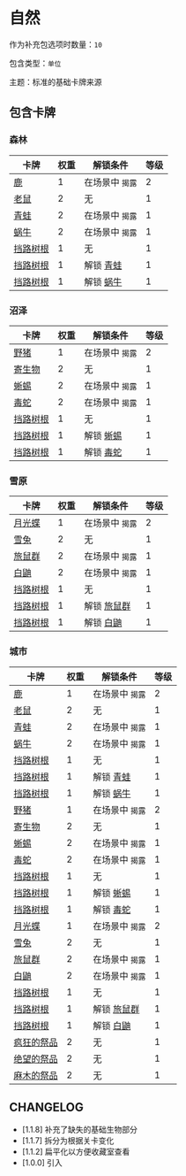 # 自然

作为补充包选项时数量：`10`

包含类型：`单位`

主题：标准的基础卡牌来源

## 包含卡牌

### 森林

卡牌 | 权重 | 解锁条件 | 等级
--- | --- | --- | ---
[鹿](../卡牌/鹿.md) | 1 | 在场景中 `揭露` | 2
[老鼠](../卡牌/老鼠.md) | 2 | 无 | 1
[青蛙](../卡牌/青蛙.md) | 2 | 在场景中 `揭露` | 1
[蜗牛](../卡牌/蜗牛.md) | 2 | 在场景中 `揭露` | 1
[挡路树根](../卡牌/挡路树根.md) | 1 | 无 | 1
[挡路树根](../卡牌/挡路树根.md) | 1 | 解锁 [青蛙](../卡牌/青蛙.md) | 1
[挡路树根](../卡牌/挡路树根.md) | 1 | 解锁 [蜗牛](../卡牌/蜗牛.md) | 1

### 沼泽

卡牌 | 权重 | 解锁条件 | 等级
--- | --- | --- | ---
[野猪](../卡牌/鹿.md) | 1 | 在场景中 `揭露` | 2
[寄生物](../卡牌/寄生物.md) | 2 | 无 | 1
[蜥蜴](../卡牌/蜥蜴.md) | 2 | 在场景中 `揭露` | 1
[毒蛇](../卡牌/毒蛇.md) | 2 | 在场景中 `揭露` | 1
[挡路树根](../卡牌/挡路树根.md) | 1 | 无 | 1
[挡路树根](../卡牌/挡路树根.md) | 1 | 解锁 [蜥蜴](../卡牌/蜥蜴.md) | 1
[挡路树根](../卡牌/挡路树根.md) | 1 | 解锁 [毒蛇](../卡牌/毒蛇.md) | 1

### 雪原

卡牌 | 权重 | 解锁条件 | 等级
--- | --- | --- | ---
[月光蝶](../卡牌/月光蝶.md) | 1 | 在场景中 `揭露` | 2
[雪兔](../卡牌/雪兔.md) | 2 | 无 | 1
[旅鼠群](../卡牌/旅鼠群.md) | 2 | 在场景中 `揭露` | 1
[白鼬](../卡牌/白鼬.md) | 2 | 在场景中 `揭露` | 1
[挡路树根](../卡牌/挡路树根.md) | 1 | 无 | 1
[挡路树根](../卡牌/挡路树根.md) | 1 | 解锁 [旅鼠群](../卡牌/旅鼠群.md) | 1
[挡路树根](../卡牌/挡路树根.md) | 1 | 解锁 [白鼬](../卡牌/白鼬.md) | 1

### 城市

卡牌 | 权重 | 解锁条件 | 等级
--- | --- | --- | ---
[鹿](../卡牌/鹿.md) | 1 | 在场景中 `揭露` | 2
[老鼠](../卡牌/老鼠.md) | 2 | 无 | 1
[青蛙](../卡牌/青蛙.md) | 2 | 在场景中 `揭露` | 1
[蜗牛](../卡牌/蜗牛.md) | 2 | 在场景中 `揭露` | 1
[挡路树根](../卡牌/挡路树根.md) | 1 | 无 | 1
[挡路树根](../卡牌/挡路树根.md) | 1 | 解锁 [青蛙](../卡牌/青蛙.md) | 1
[挡路树根](../卡牌/挡路树根.md) | 1 | 解锁 [蜗牛](../卡牌/蜗牛.md) | 1
[野猪](../卡牌/鹿.md) | 1 | 在场景中 `揭露` | 2
[寄生物](../卡牌/寄生物.md) | 2 | 无 | 1
[蜥蜴](../卡牌/蜥蜴.md) | 2 | 在场景中 `揭露` | 1
[毒蛇](../卡牌/毒蛇.md) | 2 | 在场景中 `揭露` | 1
[挡路树根](../卡牌/挡路树根.md) | 1 | 无 | 1
[挡路树根](../卡牌/挡路树根.md) | 1 | 解锁 [蜥蜴](../卡牌/蜥蜴.md) | 1
[挡路树根](../卡牌/挡路树根.md) | 1 | 解锁 [毒蛇](../卡牌/毒蛇.md) | 1
[月光蝶](../卡牌/月光蝶.md) | 1 | 在场景中 `揭露` | 2
[雪兔](../卡牌/雪兔.md) | 2 | 无 | 1
[旅鼠群](../卡牌/旅鼠群.md) | 2 | 在场景中 `揭露` | 1
[白鼬](../卡牌/白鼬.md) | 2 | 在场景中 `揭露` | 1
[挡路树根](../卡牌/挡路树根.md) | 1 | 无 | 1
[挡路树根](../卡牌/挡路树根.md) | 1 | 解锁 [旅鼠群](../卡牌/旅鼠群.md) | 1
[挡路树根](../卡牌/挡路树根.md) | 1 | 解锁 [白鼬](../卡牌/白鼬.md) | 1
[疯狂的祭品](../卡牌/疯狂的祭品.md) | 2 | 无 | 1
[绝望的祭品](../卡牌/绝望的祭品.md) | 2 | 无 | 1
[麻木的祭品](../卡牌/麻木的祭品.md) | 2 | 无 | 1

## CHANGELOG

- [1.1.8] 补充了缺失的基础生物部分
- [1.1.7] 拆分为根据关卡变化
- [1.1.2] 扁平化以方便收藏室查看
- [1.0.0] 引入
